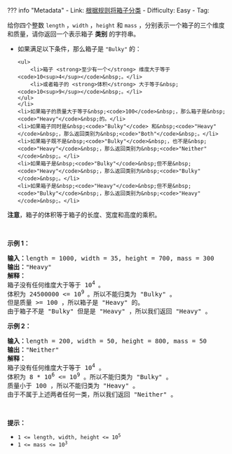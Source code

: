 
??? info "Metadata"
    - Link: [根据规则将箱子分类](https://leetcode.cn/problems/categorize-box-according-to-criteria)
    - Difficulty: Easy
    - Tag: 

<p>给你四个整数&nbsp;<code>length</code>&nbsp;，<code>width</code>&nbsp;，<code>height</code>&nbsp;和&nbsp;<code>mass</code>&nbsp;，分别表示一个箱子的三个维度和质量，请你返回一个表示箱子 <strong>类别</strong> 的字符串。</p>

<ul>
	<li>如果满足以下条件，那么箱子是&nbsp;<code>"Bulky"</code>&nbsp;的：

	<ul>
		<li>箱子 <strong>至少有一个</strong> 维度大于等于 <code>10<sup>4</sup></code>&nbsp;。</li>
		<li>或者箱子的 <strong>体积</strong> 大于等于&nbsp;<code>10<sup>9</sup></code>&nbsp;。</li>
	</ul>
	</li>
	<li>如果箱子的质量大于等于&nbsp;<code>100</code>&nbsp;，那么箱子是&nbsp;<code>"Heavy"</code>&nbsp;的。</li>
	<li>如果箱子同时是&nbsp;<code>"Bulky"</code> 和&nbsp;<code>"Heavy"</code>&nbsp;，那么返回类别为&nbsp;<code>"Both"</code>&nbsp;。</li>
	<li>如果箱子既不是&nbsp;<code>"Bulky"</code>&nbsp;，也不是&nbsp;<code>"Heavy"</code>&nbsp;，那么返回类别为&nbsp;<code>"Neither"</code>&nbsp;。</li>
	<li>如果箱子是&nbsp;<code>"Bulky"</code>&nbsp;但不是&nbsp;<code>"Heavy"</code>&nbsp;，那么返回类别为&nbsp;<code>"Bulky"</code>&nbsp;。</li>
	<li>如果箱子是&nbsp;<code>"Heavy"</code>&nbsp;但不是&nbsp;<code>"Bulky"</code>&nbsp;，那么返回类别为&nbsp;<code>"Heavy"</code>&nbsp;。</li>
</ul>

<p><strong>注意</strong>，箱子的体积等于箱子的长度、宽度和高度的乘积。</p>

<p>&nbsp;</p>

<p><strong>示例 1：</strong></p>

<pre>
<b>输入：</b>length = 1000, width = 35, height = 700, mass = 300
<b>输出：</b>"Heavy"
<b>解释：</b>
箱子没有任何维度大于等于 10<sup>4 </sup>。
体积为 24500000 &lt;= 10<sup>9 </sup>。所以不能归类为 "Bulky" 。
但是质量 &gt;= 100 ，所以箱子是 "Heavy" 的。
由于箱子不是 "Bulky" 但是是 "Heavy" ，所以我们返回 "Heavy" 。</pre>

<p><strong>示例 2：</strong></p>

<pre>
<b>输入：</b>length = 200, width = 50, height = 800, mass = 50
<b>输出：</b>"Neither"
<b>解释：</b>
箱子没有任何维度大于等于 10<sup>4</sup>&nbsp;。
体积为 8 * 10<sup>6</sup> &lt;= 10<sup>9</sup>&nbsp;。所以不能归类为 "Bulky" 。
质量小于 100 ，所以不能归类为 "Heavy" 。
由于不属于上述两者任何一类，所以我们返回 "Neither" 。</pre>

<p>&nbsp;</p>

<p><strong>提示：</strong></p>

<ul>
	<li><code>1 &lt;= length, width, height &lt;= 10<sup>5</sup></code></li>
	<li><code>1 &lt;= mass &lt;= 10<sup>3</sup></code></li>
</ul>
